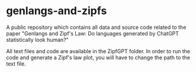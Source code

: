 # genlangs-and-zipfs

A public repository which contains all data and source code related to the paper "Genlangs and Zipf's Law: Do languages generated by ChatGPT statistically look human?"

All text files and code are available in the ZipfGPT folder. In order to run the code and generate a Zipf's law plot, you will have to change the path to the text file.
